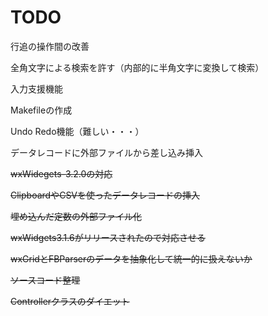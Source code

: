 # TODO

行追の操作間の改善

全角文字による検索を許す（内部的に半角文字に変換して検索）

入力支援機能

Makefileの作成

Undo Redo機能（難しい・・・）

データレコードに外部ファイルから差し込み挿入

~~wxWidegets-3.2.0の対応~~

~~ClipboardやCSVを使ったデータレコードの挿入~~

~~埋め込んだ定数の外部ファイル化~~

~~wxWidgets3.1.6がリリースされたので対応させる~~

~~wxGridとFBParserのデータを抽象化して統一的に扱えないか~~

~~ソースコード整理~~

~~Controllerクラスのダイエット~~


